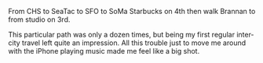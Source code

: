 From CHS to SeaTac to SFO to SoMa Starbucks on 4th then walk Brannan to from studio on 3rd.

This particular path was only a dozen times, but being my first regular inter-city travel left quite an impression. All this trouble just to move me around with the iPhone playing music made me feel like a big shot.
